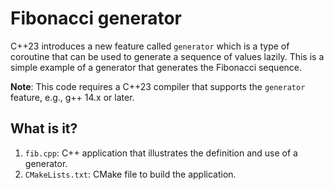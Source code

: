 # Fibonacci generator

C++23 introduces a new feature called `generator` which is a type of coroutine
that can be used to generate a sequence of values lazily. This is a simple
example of a generator that generates the Fibonacci sequence.

**Note**: This code requires a C++23 compiler that supports the `generator` feature, e.g., g++ 14.x or later.


## What is it?

1. `fib.cpp`: C++ application that illustrates the definition and use of a generator.
1. `CMakeLists.txt`: CMake file to build the application.
